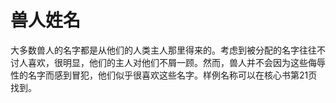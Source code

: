 # 兽人姓名

大多数兽人的名字都是从他们的人类主人那里得来的。考虑到被分配的名字往往不讨人喜欢，很明显，他们的主人对他们不屑一顾。然而，兽人并不会因为这些侮辱性的名字而感到冒犯，他们似乎很喜欢这些名字。样例名称可以在核心书第21页找到。

 
